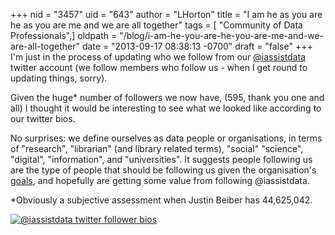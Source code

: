 +++
nid = "3457"
uid = "643"
author = "LHorton"
title = "I am he as you are he as you are me and we are all together"
tags = [ "Community of Data Professionals",]
oldpath = "/blog/i-am-he-you-are-he-you-are-me-and-we-are-all-together"
date = "2013-09-17 08:38:13 -0700"
draft = "false"
+++
I\'m just in the process of updating who we follow from our
[\@iassistdata](https://twitter.com/iassistdata "IASSIST twitter")
twitter account (we follow members who follow us - when I get round to
updating things, sorry).

Given the huge\* number of followers we now have, (595, thank you one
and all) I thought it would be interesting to see what we looked like
according to our twitter bios.

No surprises: we define ourselves as data people or organisations, in
terms of \"research\", \"librarian\" (and library related terms),
\"social\" \"science\", \"digital\", \"information\", and
\"universities\". It suggests people following us are the type of people
that should be following us given the organisation\'s
[goals](/about/index.html "About IASSIST"), and hopefully are getting
some value from following \@iassistdata.

\*Obviously a subjective assessment when Justin Beiber has 44,625,042.

 [![ \@iassistdata twitter follower
bios](http://www.wordle.net/thumb/wrdl/7063808/%40iassistdata_twitter_follower_bios)](http://www.wordle.net/show/wrdl/7063808/%40iassistdata_twitter_follower_bios " @iassistdata twitter follower bios")
